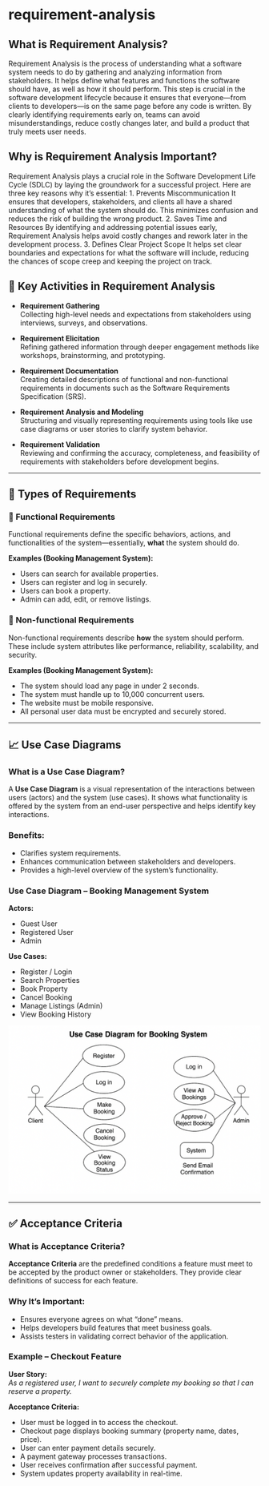 # requirement-analysis

## What is Requirement Analysis?

Requirement Analysis is the process of understanding what a software system needs to do by gathering and analyzing information from stakeholders. It helps define what features and functions the software should have, as well as how it should perform. This step is crucial in the software development lifecycle because it ensures that everyone—from clients to developers—is on the same page before any code is written. By clearly identifying requirements early on, teams can avoid misunderstandings, reduce costly changes later, and build a product that truly meets user needs.

## Why is Requirement Analysis Important?

Requirement Analysis plays a crucial role in the Software Development Life Cycle (SDLC) by laying the groundwork for a successful project. Here are three key reasons why it’s essential:
	1.	Prevents Miscommunication
It ensures that developers, stakeholders, and clients all have a shared understanding of what the system should do. This minimizes confusion and reduces the risk of building the wrong product.
	2.	Saves Time and Resources
By identifying and addressing potential issues early, Requirement Analysis helps avoid costly changes and rework later in the development process.
	3.	Defines Clear Project Scope
It helps set clear boundaries and expectations for what the software will include, reducing the chances of scope creep and keeping the project on track.

## 📌 Key Activities in Requirement Analysis

- **Requirement Gathering**  
  Collecting high-level needs and expectations from stakeholders using interviews, surveys, and observations.

- **Requirement Elicitation**  
  Refining gathered information through deeper engagement methods like workshops, brainstorming, and prototyping.

- **Requirement Documentation**  
  Creating detailed descriptions of functional and non-functional requirements in documents such as the Software Requirements Specification (SRS).

- **Requirement Analysis and Modeling**  
  Structuring and visually representing requirements using tools like use case diagrams or user stories to clarify system behavior.

- **Requirement Validation**  
  Reviewing and confirming the accuracy, completeness, and feasibility of requirements with stakeholders before development begins.

---

## 🧩 Types of Requirements

### 🔹 Functional Requirements

Functional requirements define the specific behaviors, actions, and functionalities of the system—essentially, **what** the system should do.

**Examples (Booking Management System):**
- Users can search for available properties.
- Users can register and log in securely.
- Users can book a property.
- Admin can add, edit, or remove listings.

### 🔸 Non-functional Requirements

Non-functional requirements describe **how** the system should perform. These include system attributes like performance, reliability, scalability, and security.

**Examples (Booking Management System):**
- The system should load any page in under 2 seconds.
- The system must handle up to 10,000 concurrent users.
- The website must be mobile responsive.
- All personal user data must be encrypted and securely stored.

---

## 📈 Use Case Diagrams

### What is a Use Case Diagram?

A **Use Case Diagram** is a visual representation of the interactions between users (actors) and the system (use cases). It shows what functionality is offered by the system from an end-user perspective and helps identify key interactions.

### Benefits:
- Clarifies system requirements.
- Enhances communication between stakeholders and developers.
- Provides a high-level overview of the system’s functionality.

### Use Case Diagram – Booking Management System

**Actors:**
- Guest User
- Registered User
- Admin

**Use Cases:**
- Register / Login
- Search Properties
- Book Property
- Cancel Booking
- Manage Listings (Admin)
- View Booking History

![Use Case Diagram](alx-booking-uc.png)

---

## ✅ Acceptance Criteria

### What is Acceptance Criteria?

**Acceptance Criteria** are the predefined conditions a feature must meet to be accepted by the product owner or stakeholders. They provide clear definitions of success for each feature.

### Why It’s Important:
- Ensures everyone agrees on what “done” means.
- Helps developers build features that meet business goals.
- Assists testers in validating correct behavior of the application.

### Example – Checkout Feature

**User Story:**  
_As a registered user, I want to securely complete my booking so that I can reserve a property._

**Acceptance Criteria:**
- User must be logged in to access the checkout.
- Checkout page displays booking summary (property name, dates, price).
- User can enter payment details securely.
- A payment gateway processes transactions.
- User receives confirmation after successful payment.
- System updates property availability in real-time.